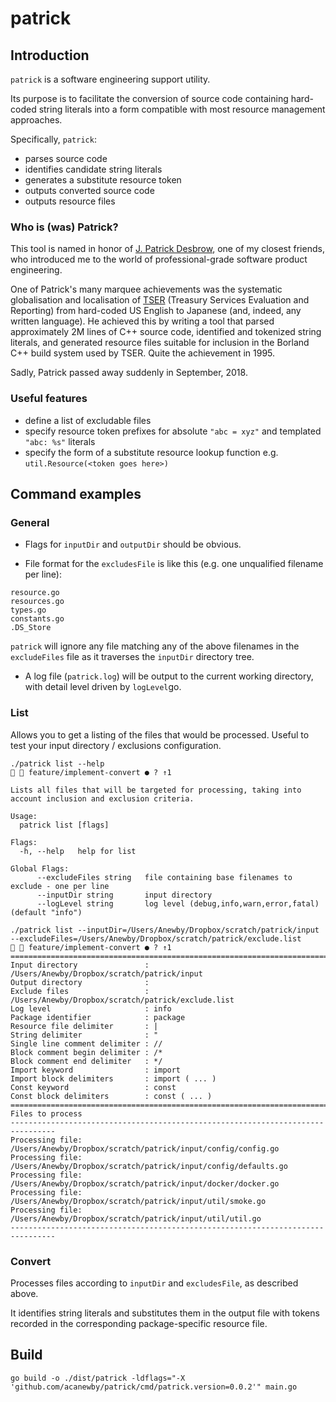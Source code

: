 # patrick

## Introduction

`patrick` is a software engineering support utility.

Its purpose is to facilitate the conversion of source code containing hard-coded string literals into a form compatible with most resource management approaches.

Specifically, `patrick`:

* parses source code
* identifies candidate string literals
* generates a substitute resource token
* outputs converted source code
* outputs resource files

### Who is (was) Patrick?

This tool is named in honor of [J. Patrick Desbrow](https://github.com/PatrickDesbrow), one of my closest friends, who introduced me to the world of professional-grade software product engineering.

One of Patrick's many marquee achievements was the systematic globalisation and localisation of [TSER](https://www.cnet.com/tech/tech-industry/oracle-buys-financial-software-maker/) (Treasury Services Evaluation and Reporting)
from hard-coded US English to Japanese (and, indeed, any written language).  He achieved this by writing a tool that parsed approximately 2M lines of C++ source code, identified and tokenized string literals, and generated resource files suitable for inclusion
in the Borland C++ build system used by TSER.  Quite the achievement in 1995.

Sadly, Patrick passed away suddenly in September, 2018.

### Useful features

* define a list of excludable files
* specify resource token prefixes for absolute `"abc = xyz"` and templated `"abc: %s"` literals
* specify the form of a substitute resource lookup function e.g. `util.Resource(<token goes here>)`

## Command examples

### General

* Flags for `inputDir` and `outputDir` should be obvious.

* File format for the `excludesFile` is like this (e.g. one unqualified filename per line):

```shell
resource.go
resources.go
types.go
constants.go
.DS_Store
```

`patrick` will ignore any file matching any of the above filenames in the `excludeFiles` file as it traverses the `inputDir` directory tree.

* A log file (`patrick.log`) will be output to the current working directory, with detail level driven by `logLevel`go.

### List

Allows you to get a listing of the files that would be processed.  Useful to test your input directory / exclusions configuration.

```shell
./patrick list --help                                                                                                                                                                                                                          feature/implement-convert ● ? ↑1

Lists all files that will be targeted for processing, taking into account inclusion and exclusion criteria.

Usage:
  patrick list [flags]

Flags:
  -h, --help   help for list

Global Flags:
      --excludeFiles string   file containing base filenames to exclude - one per line
      --inputDir string       input directory
      --logLevel string       log level (debug,info,warn,error,fatal) (default "info")
```

```shell
./patrick list --inputDir=/Users/Anewby/Dropbox/scratch/patrick/input --excludeFiles=/Users/Anewby/Dropbox/scratch/patrick/exclude.list                                                                                                        feature/implement-convert ● ? ↑1
================================================================================
Input directory               : /Users/Anewby/Dropbox/scratch/patrick/input
Output directory              : 
Exclude files                 : /Users/Anewby/Dropbox/scratch/patrick/exclude.list
Log level                     : info
Package identifier            : package
Resource file delimiter       : |
String delimiter              : "
Single line comment delimiter : //
Block comment begin delimiter : /*
Block comment end delimiter   : */
Import keyword                : import
Import block delimiters       : import ( ... )
Const keyword                 : const
Const block delimiters        : const ( ... )
================================================================================
Files to process
--------------------------------------------------------------------------------
Processing file: /Users/Anewby/Dropbox/scratch/patrick/input/config/config.go
Processing file: /Users/Anewby/Dropbox/scratch/patrick/input/config/defaults.go
Processing file: /Users/Anewby/Dropbox/scratch/patrick/input/docker/docker.go
Processing file: /Users/Anewby/Dropbox/scratch/patrick/input/util/smoke.go
Processing file: /Users/Anewby/Dropbox/scratch/patrick/input/util/util.go
--------------------------------------------------------------------------------
```

### Convert

Processes files according to `inputDir` and `excludesFile`, as described above.

It identifies string literals and substitutes them in the output file with tokens recorded in the corresponding package-specific resource file.




## Build

```shell
go build -o ./dist/patrick -ldflags="-X 'github.com/acanewby/patrick/cmd/patrick.version=0.0.2'" main.go  
```
